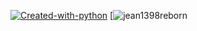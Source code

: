 [![Created-with-python](https://img.shields.io/badge/Made%20with-Python-1f425f.svg)](https://www.python.org/)
[![jean1398reborn](https://img.shields.io/badge/a%20jean1398reborn-project-informational)

